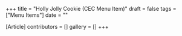 +++
title = "Holly Jolly Cookie (CEC Menu Item)"
draft = false
tags = ["Menu Items"]
date = ""

[Article]
contributors = []
gallery = []
+++